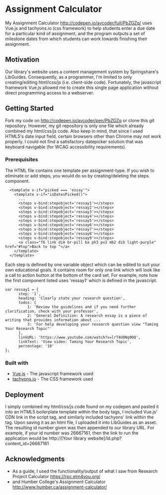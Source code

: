 # Assignment Calculator
My Assignment Calculator http://codepen.io/avcoder/full/PbZGZq/ uses Vue.js and tachyons.io (css framework) to help students enter a due date for a particular kind of assignment, and the program outputs a set of milestone dates from which students can work towards finishing their assignment.

## Motivation
Our library's website uses a content management system by Springshare's LibGuides.  Consequently, as a programmer, I'm limited to only creating/editing html/css/js (i.e. client-side code).  Fortunately, the javascript framework Vue.js allowed me to create this single page application without direct programming access to a webserver.

## Getting Started
Fork my code on http://codepen.io/avcoder/pen/PbZGZq  or clone this git repository.  However, my git repository is only one file which already combined my html/css/js code.  Also keep in mind, that since I used HTML5's date input field, certain browsers other than Chrome may not work properly.  I could not find a satisfactory datepicker solution that was keyboard navigable (for WCAG  accessibility requirements).

### Prerequisites
The HTML file contains one template per assignment-type.  If you wish to eliminate or add steps, you would do so by creating/deleting the steps component.
```
  <template v-if="picked === 'essay'">
    <template v-if="isDatesPicked()">
      ...
      <steps v-bind:stepobject='ressay1'></steps>
      <steps v-bind:stepobject='ressay2'></steps>
      <steps v-bind:stepobject='ressay3'></steps>
      <steps v-bind:stepobject='ressay4'></steps>
      <steps v-bind:stepobject='ressay5'></steps>
      <steps v-bind:stepobject='ressay6'></steps>
      <steps v-bind:stepobject='ressay7'></steps>
      <steps v-bind:stepobject='ressay8'></steps>
      <steps v-bind:stepobject='ressay9'></steps>
      <a class="f6 link dim br-pill ba ph3 pv2 mb2 dib light-purple" href="#top">Back to top ^</a>            
    </template>
  </template>
```

Each step is defined by one variable object which can be edited to suit your own educational goals.  It contains room for only one link which will look like a call to action button at the bottom of the card set.  For example, note how the first <step> component listed uses 'ressay1' which is defined in the javascript.

```
var ressay1 = {
      step: '1',
      heading: 'Clearly state your research question',
      todos: {  
          1: 'Review the guidelines and if you need further clarification, check with your professor',
          2: 'General Definition: A research essay is a piece of writing that provides information about ...
          3: 'For help developing your research question view "Taming Your Research Topic"'
      },
      linkURL: 'https://www.youtube.com/watch?v=lrT4U8Nq9OQ',
      linkText: 'View video: Taming Your Research Topic',
      percentage: '10'
};
```

### Built with
* [Vue.js](https://vuejs.org/) - The javascript framework used
* [tachyons.io](http://tachyons.io/) - The CSS framework used

## Deployment
I simply combined my html/css/js code found on my codepen and pasted it into an HTML5 boilerplate template within the body tags, I included Vue.js' CDN link in the script tag, and similarly included tachyons' link within the <head> tag. Upon saving it as an html file, I uploaded it into LibGuides as an asset.  The resulting id number given was then appended to our library URL.  For example, if your id number was 26667161, then the link to run the application would be  http://[Your library website]/ld.php?content_id=26667161

## Acknowledgments
* As a guide, I used the functionality/output of what I saw from Research Project Calculator https://rpc.elm4you.org/
* and Humber College's Assignment Calculator http://www.humber.ca/assignment-calculator/
